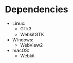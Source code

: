 # Dependencies

- Linux: 
    * GTk3 
    * WebkitGTK
- Windows: 
    * WebView2 
- macOS: 
    * Webkit
